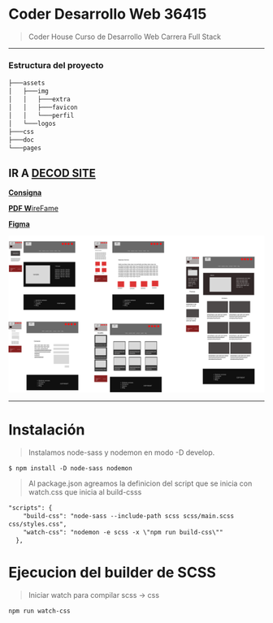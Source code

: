 # Coder Desarrollo Web 36415
> Coder House Curso de Desarrollo Web Carrera Full Stack

---

### Estructura del proyecto

```
├───assets
│   ├───img
│   │   ├───extra
│   │   ├───favicon
│   │   └───perfil
│   └───logos
├───css
├───doc
└───pages
```

IR A  [**DECOD SITE**](https://dacerb.github.io/full-stack-coderhouse/)
---

[**Consigna**](./doc/preEntrega3/coder-preentrega.pdf)

[**PDF W**ireFame](./doc/preEntrega1/WireFramePreEntrega1.pdf)

[**Figma**](https://www.figma.com/file/eTDgxn02dVJJvCabktpbwO/WireFrame-Prototipo?node-id=50%3A7)

![Alt text](./doc/preEntrega1/Group%2039.svg)



---
# Instalación
>

>Instalamos node-sass y nodemon en modo -D develop.
````
$ npm install -D node-sass nodemon
````

> Al package.json agreamos la definicion del script que se 
inicia con watch.css que inicia al build-csss
````
"scripts": {
    "build-css": "node-sass --include-path scss scss/main.scss css/styles.css",
    "watch-css": "nodemon -e scss -x \"npm run build-css\""
  },
````

# Ejecucion del builder de SCSS
> Iniciar watch para compilar scss -> css
 
````
npm run watch-css
````